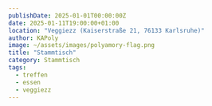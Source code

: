 ```yaml
---
publishDate: 2025-01-01T00:00:00Z
date: 2025-01-11T19:00:00+01:00
location: "Veggiezz (Kaiserstraße 21, 76133 Karlsruhe)"
author: KAPoly
image: ~/assets/images/polyamory-flag.png
title: "Stammtisch"
category: Stammtisch
tags:
  - treffen
  - essen
  - veggiezz
---
```

